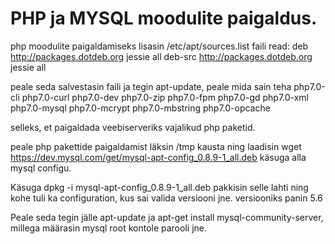 # PHP ja MYSQL moodulite paigaldus.

php moodulite paigaldamiseks lisasin /etc/apt/sources.list faili read: 
deb http://packages.dotdeb.org jessie all
deb-src http://packages.dotdeb.org jessie all

peale seda salvestasin faili ja tegin apt-update, peale mida sain teha php7.0-cli php7.0-curl php7.0-dev php7.0-zip php7.0-fpm php7.0-gd php7.0-xml php7.0-mysql php7.0-mcrypt php7.0-mbstring php7.0-opcache

selleks, et paigaldada veebiserveriks vajalikud php paketid. 

peale php pakettide paigaldamist läksin /tmp kausta ning laadisin wget https://dev.mysql.com/get/mysql-apt-config_0.8.9-1_all.deb
käsuga alla mysql configu.

Käsuga dpkg -i mysql-apt-config_0.8.9-1_all.deb pakkisin selle lahti ning kohe tuli ka configuration, kus sai valida
versiooni jne. versiooniks panin 5.6


Peale seda tegin jälle apt-update ja apt-get install mysql-community-server, millega määrasin mysql root kontole parooli jne.
